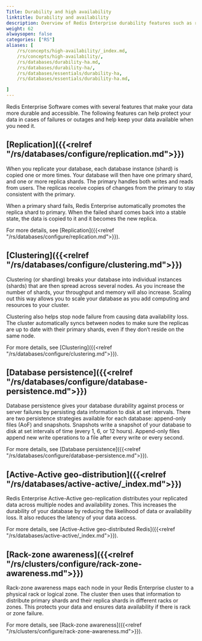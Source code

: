 ```yaml
---
Title: Durability and high availability
linktitle: Durability and availability
description: Overview of Redis Enterprise durability features such as replication, clustering, and rack-zone awareness. 
weight: 62
alwaysopen: false
categories: ["RS"]
aliases: [
    /rs/concepts/high-availability/_index.md,
    /rs/concepts/high-availability/,
    /rs/databases/durability-ha.md,
    /rs/databases/durability-ha/,
    /rs/databases/essentials/durability-ha,
    /rs/databases/essentials/durability-ha.md,

]
---
```

Redis Enterprise Software comes with several features that make your data more durable and accessible. The following features can help protect your data in cases of failures or outages and help keep your data available when you need it.

## [Replication]({{<relref "/rs/databases/configure/replication.md">}})

When you replicate your database, each database instance (shard) is copied one or more times. Your database will then have one primary shard, and one or more replica shards. The primary handles both writes and reads from users. The replicas receive copies of changes from the primary to stay consistent with the primary.

When a primary shard fails, Redis Enterprise automatically promotes the replica shard to primary. When the failed shard comes back into a stable state, the data is copied to it and it becomes the new replica.

For more details, see [Replication]({{<relref "/rs/databases/configure/replication.md">}}).

## [Clustering]({{<relref "/rs/databases/configure/clustering.md">}})

Clustering (or sharding) breaks your database into individual instances (shards) that are then spread across several nodes. As you increase the number of shards, your throughput and memory will also increase. Scaling out this way allows you to scale your database as you add computing and resources to your cluster.

Clustering also helps stop node failure from causing data availability loss. The cluster automatically syncs between nodes to make sure the replicas are up to date with their primary shards, even if they don’t reside on the same node.

For more details, see [Clustering]({{<relref "/rs/databases/configure/clustering.md">}}).

## [Database persistence]({{<relref "/rs/databases/configure/database-persistence.md">}})

Database persistence gives your database durability against process or server failures by persisting data information to disk at set intervals. There are two persistence strategies available for each database: append-only files (AoF) and snapshots. Snapshots write a snapshot of your database to disk at set intervals of time (every 1, 6, or 12 hours). Append-only files append new write operations to a file after every write or every second.

For more details, see [Database persistence]({{<relref "/rs/databases/configure/database-persistence.md">}}).

## [Active-Active geo-distribution]({{<relref "/rs/databases/active-active/_index.md">}})

Redis Enterprise Active-Active geo-replication distributes your replicated data across multiple nodes and availability zones. This increases the durability of your database by reducing the likelihood of data or availability loss. It also reduces the latency of your data access.

For more details, see [Active-Active geo-distributed Redis]({{<relref "/rs/databases/active-active/_index.md">}}).

## [Rack-zone awareness]({{<relref "/rs/clusters/configure/rack-zone-awareness.md">}})

Rack-zone awareness maps each node in your Redis Enterprise cluster to a physical rack or logical zone. The cluster then uses that information to distribute primary shards and their replica shards in different racks or zones. This protects your data and ensures data availability if there is rack or zone failure.

For more details, see [Rack-zone awareness]({{<relref "/rs/clusters/configure/rack-zone-awareness.md">}}).